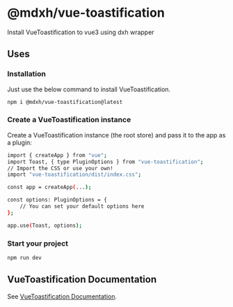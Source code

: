 # @mdxh/vue-toastification

Install VueToastification to vue3 using dxh wrapper

## Uses

### Installation

Just use the below command to install VueToastification.

```sh
npm i @mdxh/vue-toastification@latest
```

### Create a VueToastification instance

Create a VueToastification instance (the root store) and pass it to the app as a plugin:

```sh
import { createApp } from "vue";
import Toast, { type PluginOptions } from "vue-toastification";
// Import the CSS or use your own!
import "vue-toastification/dist/index.css";

const app = createApp(...);

const options: PluginOptions = {
    // You can set your default options here
};

app.use(Toast, options);
```

### Start your project

```sh
npm run dev
```

## VueToastification Documentation

See [VueToastification Documentation](https://github.com/Maronato/vue-toastification).
